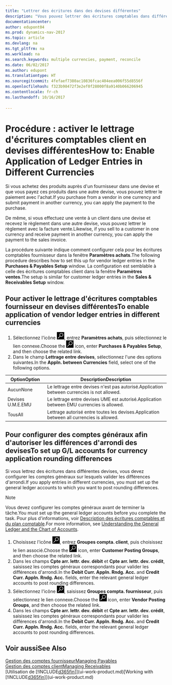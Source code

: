 ```yaml
---
title: "Lettrer des écritures dans des devises différentes"
description: "Vous pouvez lettrer des écritures comptables dans différentes devises si vous effectuez une vente à un client dans une devise et recevez le règlement dans une autre devise."
documentationcenter: 
author: edupont04
ms.prod: dynamics-nav-2017
ms.topic: article
ms.devlang: na
ms.tgt_pltfrm: na
ms.workload: na
ms.search.keywords: multiple currencies, payment, reconcile
ms.date: 06/02/2017
ms.author: edupont
ms.translationtype: HT
ms.sourcegitcommit: 4fefaef7380ac10836fcac404eea006f55d8556f
ms.openlocfilehash: f323b98472f3e2ef0f28000f8a9140b066206945
ms.contentlocale: fr-ch
ms.lasthandoff: 10/16/2017

---
```

# <a name="how-to-enable-application-of-ledger-entries-in-different-currencies"></a><span data-ttu-id="c8058-103">Procédure : activer le lettrage d'écritures comptables client en devises différentes</span><span class="sxs-lookup"><span data-stu-id="c8058-103">How to: Enable Application of Ledger Entries in Different Currencies</span></span>
<span data-ttu-id="c8058-104">Si vous achetez des produits auprès d'un fournisseur dans une devise et que vous payez ces produits dans une autre devise, vous pouvez lettrer le paiement avec l'achat.</span><span class="sxs-lookup"><span data-stu-id="c8058-104">If you purchase from a vendor in one currency and submit payment in another currency, you can apply the payment to the purchase.</span></span>

<span data-ttu-id="c8058-105">De même, si vous effectuez une vente à un client dans une devise et recevez le règlement dans une autre devise, vous pouvez lettrer le règlement avec la facture vente.</span><span class="sxs-lookup"><span data-stu-id="c8058-105">Likewise, if you sell to a customer in one currency and receive payment in another currency, you can apply the payment to the sales invoice.</span></span>

<span data-ttu-id="c8058-106">La procédure suivante indique comment configurer cela pour les écritures comptables fournisseur dans la fenêtre **Paramètres achats**.</span><span class="sxs-lookup"><span data-stu-id="c8058-106">The following procedure describes how to set this up for vendor ledger entries in the **Purchases & Payables Setup** window.</span></span> <span data-ttu-id="c8058-107">La configuration est semblable à celle des écritures comptables client dans la fenêtre **Paramètres ventes**.</span><span class="sxs-lookup"><span data-stu-id="c8058-107">The setup is similar for customer ledger entries in the **Sales & Receivables Setup** window.</span></span>

## <a name="to-enable-application-of-vendor-ledger-entries-in-different-currencies"></a><span data-ttu-id="c8058-108">Pour activer le lettrage d'écritures comptables fournisseur en devises différentes</span><span class="sxs-lookup"><span data-stu-id="c8058-108">To enable application of vendor ledger entries in different currencies</span></span>
1. <span data-ttu-id="c8058-109">Sélectionnez l'icône ![Page ou état pour la recherche](media/ui-search/search_small.png "icône Page ou état pour la recherche"), entrez **Paramètres achats**, puis sélectionnez le lien connexe.</span><span class="sxs-lookup"><span data-stu-id="c8058-109">Choose the ![Search for Page or Report](media/ui-search/search_small.png "Search for Page or Report icon") icon, enter **Purchases & Payables Setup**, and then choose the related link.</span></span>
2. <span data-ttu-id="c8058-110">Dans le champ **Lettrage entre devises**, sélectionnez l'une des options suivantes.</span><span class="sxs-lookup"><span data-stu-id="c8058-110">In the **Appln. between Currencies** field, select one of the following options.</span></span>

| <span data-ttu-id="c8058-111">Option</span><span class="sxs-lookup"><span data-stu-id="c8058-111">Option</span></span> | <span data-ttu-id="c8058-112">Description</span><span class="sxs-lookup"><span data-stu-id="c8058-112">Description</span></span> |
| --- | --- |
| <span data-ttu-id="c8058-113">Aucun</span><span class="sxs-lookup"><span data-stu-id="c8058-113">None</span></span> |<span data-ttu-id="c8058-114">Le lettrage entre devises n'est pas autorisé.</span><span class="sxs-lookup"><span data-stu-id="c8058-114">Application between currencies is not allowed.</span></span> |
| <span data-ttu-id="c8058-115">Devises U.M.E.</span><span class="sxs-lookup"><span data-stu-id="c8058-115">EMU</span></span> |<span data-ttu-id="c8058-116">Le lettrage entre devises UME est autorisé.</span><span class="sxs-lookup"><span data-stu-id="c8058-116">Application between EMU currencies is allowed.</span></span> |
| <span data-ttu-id="c8058-117">Tous</span><span class="sxs-lookup"><span data-stu-id="c8058-117">All</span></span> |<span data-ttu-id="c8058-118">Lettrage autorisé entre toutes les devises.</span><span class="sxs-lookup"><span data-stu-id="c8058-118">Application between all currencies is allowed.</span></span> |

## <a name="to-set-up-gl-accounts-for-currency-application-rounding-differences"></a><span data-ttu-id="c8058-119">Pour configurer des comptes généraux afin d'autoriser les différences d'arrondi des devises</span><span class="sxs-lookup"><span data-stu-id="c8058-119">To set up G/L accounts for currency application rounding differences</span></span>  
<span data-ttu-id="c8058-120">Si vous lettrez des écritures dans différentes devises, vous devez configurer les comptes généraux sur lesquels valider les différences d'arrondi.</span><span class="sxs-lookup"><span data-stu-id="c8058-120">If you apply entries in different currencies, you must set up the general ledger accounts to which you want to post rounding differences.</span></span>  

> [!NOTE]  
>  <span data-ttu-id="c8058-121">Vous devez configurer les comptes généraux avant de terminer la tâche.</span><span class="sxs-lookup"><span data-stu-id="c8058-121">You must set up the general ledger accounts before you complete the task.</span></span> <span data-ttu-id="c8058-122">Pour plus d'informations, voir [Description des écritures comptables et du plan comptable](finance-general-ledger.md).</span><span class="sxs-lookup"><span data-stu-id="c8058-122">For more information, see [Understanding the General Ledger and the Chart of Accounts](finance-general-ledger.md).</span></span>

1. <span data-ttu-id="c8058-123">Choisissez l'icône ![Page ou état pour la recherche](media/ui-search/search_small.png "icône Page ou état pour la recherche"), entrez **Groupes compta. client**, puis choisissez le lien associé.</span><span class="sxs-lookup"><span data-stu-id="c8058-123">Choose the ![Search for Page or Report](media/ui-search/search_small.png "Search for Page or Report icon") icon, enter **Customer Posting Groups**, and then choose the related link.</span></span>  
2. <span data-ttu-id="c8058-124">Dans les champs **Cpte arr. lettr. dev. débit** et **Cpte arr. lettr. dev. crédit**, saisissez les comptes généraux correspondants pour valider les différences d'arrondi.</span><span class="sxs-lookup"><span data-stu-id="c8058-124">In the **Debit Curr. Appln. Rndg. Acc.** and **Credit Curr. Appln. Rndg. Acc.** fields, enter the relevant general ledger accounts to post rounding differences.</span></span>  
3. <span data-ttu-id="c8058-125">Sélectionnez l'icône ![Page ou état pour la recherche](media/ui-search/search_small.png "Page ou état pour la recherche"), saisissez **Groupes compta. fournisseur**, puis sélectionnez le lien connexe.</span><span class="sxs-lookup"><span data-stu-id="c8058-125">Choose the ![Search for Page or Report](media/ui-search/search_small.png "Search for Page or Report icon") icon, enter **Vendor Posting Groups**, and then choose the related link.</span></span>  
4. <span data-ttu-id="c8058-126">Dans les champs **Cpte arr. lettr. dev. débit** et **Cpte arr. lettr. dev. crédit**, saisissez les comptes généraux correspondants pour valider les différences d'arrondi.</span><span class="sxs-lookup"><span data-stu-id="c8058-126">In the **Debit Curr. Appln. Rndg. Acc.** and **Credit Curr. Appln. Rndg. Acc.** fields, enter the relevant general ledger accounts to post rounding differences.</span></span>  

## <a name="see-also"></a><span data-ttu-id="c8058-127">Voir aussi</span><span class="sxs-lookup"><span data-stu-id="c8058-127">See Also</span></span>
[<span data-ttu-id="c8058-128">Gestion des comptes fournisseur</span><span class="sxs-lookup"><span data-stu-id="c8058-128">Managing Payables</span></span>](payables-manage-payables.md)  
[<span data-ttu-id="c8058-129">Gestion des comptes client</span><span class="sxs-lookup"><span data-stu-id="c8058-129">Managing Receivables</span></span>](receivables-manage-receivables.md)  
<span data-ttu-id="c8058-130">[Utilisation de [!INCLUDE[d365fin](includes/d365fin_md.md)]](ui-work-product.md)</span><span class="sxs-lookup"><span data-stu-id="c8058-130">[Working with [!INCLUDE[d365fin](includes/d365fin_md.md)]](ui-work-product.md)</span></span>

